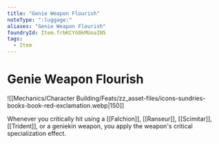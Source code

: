 ```yaml
---
title: "Genie Weapon Flourish"
noteType: ":luggage:"
aliases: "Genie Weapon Flourish"
foundryId: Item.frbKCYG0kMUoaIN5
tags:
  - Item
---
```


# Genie Weapon Flourish
![[Mechanics/Character Building/Feats/zz_asset-files/icons-sundries-books-book-red-exclamation.webp|150]]

Whenever you critically hit using a [[Falchion]], [[Ranseur]], [[Scimitar]], [[Trident]], or a geniekin weapon, you apply the weapon's critical specialization effect.
